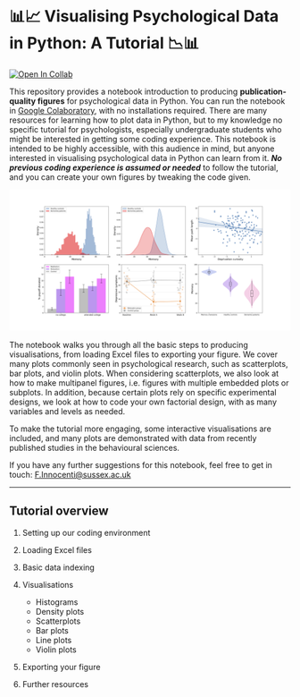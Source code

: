 # 📊📈 Visualising Psychological Data in Python: A Tutorial 📉📊

[![Open In Collab](https://colab.research.google.com/assets/colab-badge.svg)](https://colab.research.google.com/github/FrancescoInnocenti/Visualising_Psychological_Data_in_Python/blob/main/tutorial.ipynb)

This repository provides a notebook introduction to producing **publication-quality 
figures** for psychological data in Python. You can run the notebook in [Google 
Colaboratory](https://colab.research.google.com/notebooks/intro.ipynb?utm_source=scs-index#), 
with no installations required. There are many resources for learning how to 
plot data in Python, but to my knowledge no specific tutorial for psychologists, 
especially undergraduate students who might be interested in getting some 
coding experience. This notebook is intended to be highly accessible, with 
this audience in mind, but anyone interested in visualising psychological data 
in Python can learn from it. ***No previous coding experience is assumed or 
needed*** to follow the tutorial, and you can create your own figures by 
tweaking the code given.

![](https://github.com/FrancescoInnocenti/Visualising_Psychological_Data_in_Python/blob/main/figures/combined_plots_figure.png)

The notebook walks you through all the basic steps to producing visualisations, 
from loading Excel files to exporting your figure. We cover many plots commonly 
seen in psychological research, such as scatterplots, bar plots, and violin plots. 
When considering scatterplots, we also look at how to make multipanel figures, 
i.e. figures with multiple embedded plots or subplots. In addition, because 
certain plots rely on specific experimental designs, we look at how to code your 
own factorial design, with as many variables and levels as needed.

To make the tutorial more engaging, some interactive visualisations are included, 
and many plots are demonstrated with data from recently published studies in the 
behavioural sciences.

If you have any further suggestions for this notebook, feel free to get in 
touch: F.Innocenti@sussex.ac.uk

---
## Tutorial overview

1. Setting up our coding environment
2. Loading Excel files
3. Basic data indexing
4. Visualisations

   * Histograms
   * Density plots
   * Scatterplots
   * Bar plots
   * Line plots
   * Violin plots

5. Exporting your figure
6. Further resources
